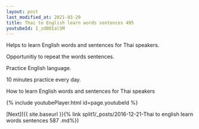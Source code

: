 ```yaml
---
layout: post
last_modified_at: 2021-03-29
title: Thai to English learn words sentences 495 
youtubeId: I_zdBOIal5M
---
```

 
 
Helps to learn English words and sentences for Thai speakers.

Opportunitiy to repeat the words sentences. 

Practice English language. 
 
10 minutes practice every day. 
 
How to learn English words and sentences for Thai speakers 
 
{% include youtubePlayer.html id=page.youtubeId %}
 
 
[Next]({{ site.baseurl }}{% link  split1/_posts/2016-12-21-Thai to english learn words sentences 587 .md%})
 
